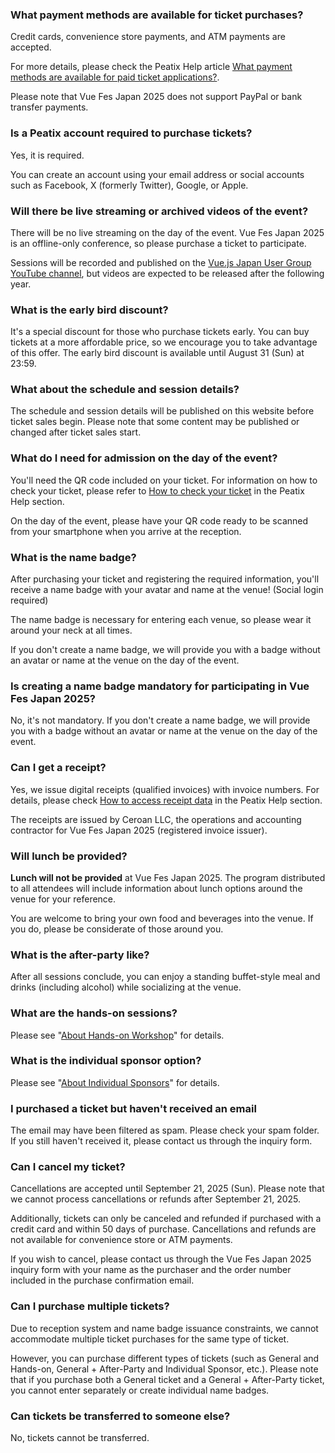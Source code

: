 ### What payment methods are available for ticket purchases?

Credit cards, convenience store payments, and ATM payments are accepted.

For more details, please check the Peatix Help article [What payment methods are available for paid ticket applications?](https://help-attendee.peatix.com/ja-JP/support/solutions/articles/44001821736-%E6%9C%89%E6%96%99%E3%83%81%E3%82%B1%E3%83%83%E3%83%88%E7%94%B3%E3%81%97%E8%BE%BC%E3%81%BF%E3%81%AB%E3%81%AF%E3%81%A9%E3%81%AE%E3%82%88%E3%81%86%E3%81%AA%E6%94%AF%E6%89%95%E3%81%84%E6%96%B9%E6%B3%95%E3%81%8C%E3%81%82%E3%82%8A%E3%81%BE%E3%81%99%E3%81%8B-).

Please note that Vue Fes Japan 2025 does not support PayPal or bank transfer payments.

### Is a Peatix account required to purchase tickets?

Yes, it is required.

You can create an account using your email address or social accounts such as Facebook, X (formerly Twitter), Google, or Apple.

### Will there be live streaming or archived videos of the event?

There will be no live streaming on the day of the event. Vue Fes Japan 2025 is an offline-only conference, so please purchase a ticket to participate.

Sessions will be recorded and published on the [Vue.js Japan User Group YouTube channel](https://www.youtube.com/channel/UC6KPwA1kZJtQYdlh8_2hxCA), but videos are expected to be released after the following year.

### What is the early bird discount?

It's a special discount for those who purchase tickets early. You can buy tickets at a more affordable price, so we encourage you to take advantage of this offer. The early bird discount is available until August 31 (Sun) at 23:59.

### What about the schedule and session details?

The schedule and session details will be published on this website before ticket sales begin. Please note that some content may be published or changed after ticket sales start.

### What do I need for admission on the day of the event?

You'll need the QR code included on your ticket. For information on how to check your ticket, please refer to [How to check your ticket](https://help-attendee.peatix.com/ja-JP/support/solutions/articles/44001821775) in the Peatix Help section.

On the day of the event, please have your QR code ready to be scanned from your smartphone when you arrive at the reception.

### What is the name badge?

After purchasing your ticket and registering the required information, you'll receive a name badge with your avatar and name at the venue! (Social login required)

The name badge is necessary for entering each venue, so please wear it around your neck at all times.

If you don't create a name badge, we will provide you with a badge without an avatar or name at the venue on the day of the event.

### Is creating a name badge mandatory for participating in Vue Fes Japan 2025?

No, it's not mandatory. If you don't create a name badge, we will provide you with a badge without an avatar or name at the venue on the day of the event.

### Can I get a receipt?

Yes, we issue digital receipts (qualified invoices) with invoice numbers. For details, please check [How to access receipt data](https://help-attendee.peatix.com/ja-JP/support/solutions/articles/44001821741-%E9%A0%98%E5%8F%8E%E3%83%87%E3%83%BC%E3%82%BF%E3%81%AB%E3%82%A2%E3%82%AF%E3%82%BB%E3%82%B9%E3%81%99%E3%82%8B) in the Peatix Help section.

The receipts are issued by Ceroan LLC, the operations and accounting contractor for Vue Fes Japan 2025 (registered invoice issuer).

### Will lunch be provided?

**Lunch will not be provided** at Vue Fes Japan 2025. The program distributed to all attendees will include information about lunch options around the venue for your reference.

You are welcome to bring your own food and beverages into the venue. If you do, please be considerate of those around you.

### What is the after-party like?

After all sessions conclude, you can enjoy a standing buffet-style meal and drinks (including alcohol) while socializing at the venue.

### What are the hands-on sessions?

Please see "[About Hands-on Workshop](#hands-on)" for details.

### What is the individual sponsor option?

Please see "[About Individual Sponsors](#individual-sponsor)" for details.

### I purchased a ticket but haven't received an email

The email may have been filtered as spam. Please check your spam folder. If you still haven't received it, please contact us through the inquiry form.

### Can I cancel my ticket?

Cancellations are accepted until September 21, 2025 (Sun). Please note that we cannot process cancellations or refunds after September 21, 2025.

Additionally, tickets can only be canceled and refunded if purchased with a credit card and within 50 days of purchase. Cancellations and refunds are not available for convenience store or ATM payments.

If you wish to cancel, please contact us through the Vue Fes Japan 2025 inquiry form with your name as the purchaser and the order number included in the purchase confirmation email.

### Can I purchase multiple tickets?

Due to reception system and name badge issuance constraints, we cannot accommodate multiple ticket purchases for the same type of ticket.

However, you can purchase different types of tickets (such as General and Hands-on, General + After-Party and Individual Sponsor, etc.). Please note that if you purchase both a General ticket and a General + After-Party ticket, you cannot enter separately or create individual name badges.

### Can tickets be transferred to someone else?

No, tickets cannot be transferred.
